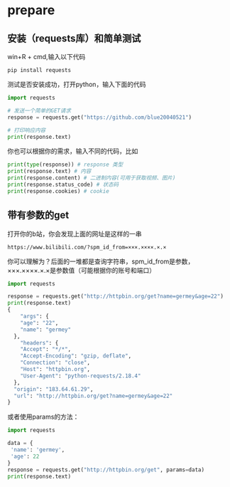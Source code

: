 # prepare
## 安装（requests库）和简单测试
win+R + cmd,输入以下代码
```
pip install requests
```
测试是否安装成功，打开python，输入下面的代码
```python
import requests

# 发送一个简单的GET请求
response = requests.get("https://github.com/blue20040521")

# 打印响应内容
print(response.text)

```
你也可以根据你的需求，输入不同的代码，比如
```python
print(type(response)) # response 类型
print(response.text) # 内容
print(response.content) # 二进制内容(可用于获取视频、图片)
print(response.status_code) # 状态码
print(response.cookies) # cookie
```

## 带有参数的get
打开你的b站，你会发现上面的网址是这样的一串
```
https://www.bilibili.com/?spm_id_from=×××.××××.×.×
```
你可以理解为？后面的一堆都是查询字符串，spm_id_from是参数，×××.××××.×.×是参数值（可能根据你的账号和端口）
```python
import requests

response = requests.get("http://httpbin.org/get?name=germey&age=22")
print(response.text)
{
    "args": {
    "age": "22", 
    "name": "germey"
  }, 
    "headers": {
    "Accept": "*/*", 
    "Accept-Encoding": "gzip, deflate", 
    "Connection": "close", 
    "Host": "httpbin.org", 
    "User-Agent": "python-requests/2.18.4"
  }, 
  "origin": "183.64.61.29", 
  "url": "http://httpbin.org/get?name=germey&age=22"
}
```
或者使用params的方法：
```python
import requests

data = {
 'name': 'germey',
 'age': 22
}
response = requests.get("http://httpbin.org/get", params=data)
print(response.text)

```
